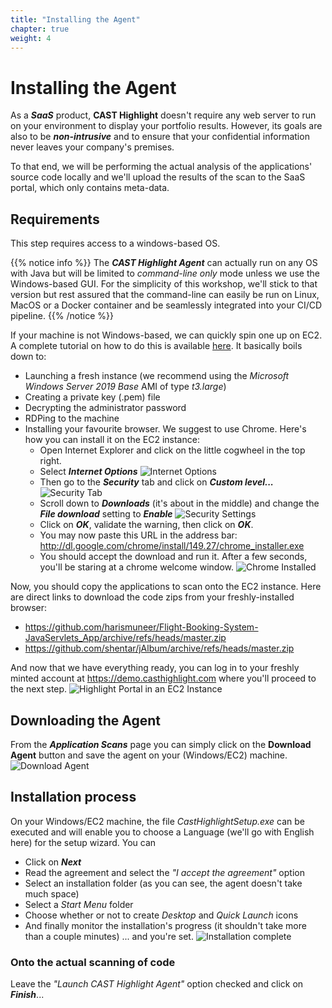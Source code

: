 ```yaml
---
title: "Installing the Agent"
chapter: true
weight: 4
---
```


# Installing the Agent

As a ***SaaS*** product, **CAST Highlight** doesn't require any web server to run on your environment to display your portfolio results. However, its goals are also to be ***non-intrusive*** and to ensure that your confidential information never leaves your company's premises.

To that end, we will be performing the actual analysis of the applications' source code locally and we'll upload the results of the scan to the SaaS portal, which only contains meta-data.

## Requirements
This step requires access to a windows-based OS. 

{{% notice info %}}
 The ***CAST Highlight Agent*** can actually run on any OS with Java but will be limited to *command-line only* mode unless we use the Windows-based GUI. For the simplicity of this workshop, we'll stick to that version but rest assured that the command-line can easily be run on Linux, MacOS or a Docker container and be seamlessly integrated into your CI/CD pipeline.
{{% /notice %}}

If your machine is not Windows-based, we can quickly spin one up on EC2. A complete tutorial on how to do this is available [here](https://docs.aws.amazon.com/AWSEC2/latest/WindowsGuide/EC2_GetStarted.html). It basically boils down to: 
- Launching a fresh instance (we recommend using the *Microsoft Windows Server 2019 Base* AMI of type *t3.large*)
- Creating a private key (.pem) file
- Decrypting the administrator password
- RDPing to the machine 
- Installing your favourite browser. We suggest to use Chrome. Here's how you can install it on the EC2 instance:
	- Open Internet Explorer and click on the little cogwheel in the top right.
	- Select ***Internet Options***
	![Internet Options](/images/Chrome-1.png)
	- Then go to the ***Security*** tab and click on ***Custom level...***
	![Security Tab](/images/Chrome-2.png)
	- Scroll down to ***Downloads*** (it's about in the middle) and change the ***File download*** setting to ***Enable***
	![Security Settings](/images/Chrome-3.png)
	- Click on ***OK***, validate the warning, then click on ***OK***.
	- You may now paste this URL in the address bar: http://dl.google.com/chrome/install/149.27/chrome_installer.exe
	- You should accept the download and run it. After a few seconds, you'll be staring at a chrome welcome window.
	![Chrome Installed](/images/Chrome-4.png)

Now, you should copy the applications to scan onto the EC2 instance. Here are direct links to download the code zips from your freshly-installed browser:
- https://github.com/harismuneer/Flight-Booking-System-JavaServlets_App/archive/refs/heads/master.zip
- https://github.com/shentar/jAlbum/archive/refs/heads/master.zip

And now that we have everything ready, you can log in to your freshly minted account at https://demo.casthighlight.com where you'll proceed to the next step.
![Highlight Portal in an EC2 Instance](/images/Install-3.png)

## Downloading the Agent

From the ***Application Scans*** page you can simply click on the **Download Agent** button and save the agent on your (Windows/EC2) machine.
![Download Agent](/images/Install-1.png)

## Installation process
On your Windows/EC2 machine, the file *CastHighlightSetup.exe* can be executed and will enable you to choose a Language (we'll go with English here) for the setup wizard. You can
- Click on ***Next***
- Read the agreement and select the *"I accept the agreement"* option
- Select an installation folder (as you can see, the agent doesn't take much space)
- Select a *Start Menu* folder
- Choose whether or not to create *Desktop* and *Quick Launch* icons
- And finally monitor the installation's progress (it shouldn't take more than a couple minutes)
... and you're set.
![Installation complete](/images/Install-2.png)

### Onto the actual scanning of code
Leave the *"Launch CAST Highlight Agent"* option checked and click on ***Finish***...